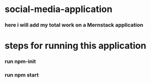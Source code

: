 # social-media-application
### here i will add my total work on a Mernstack application

# steps for running this application

### run npm-init
### run npm start
